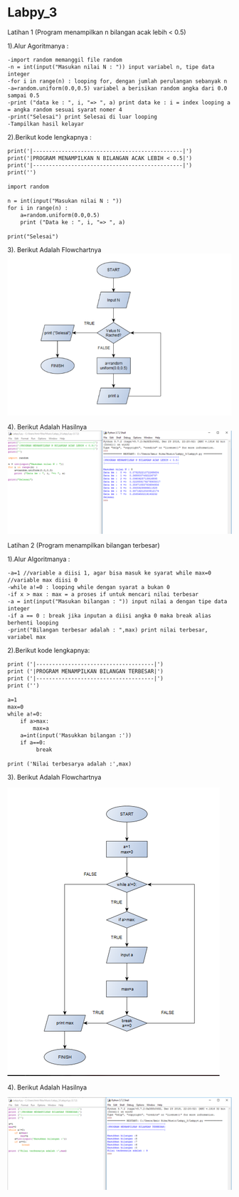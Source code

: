 # Labpy_3


Latihan 1 (Program menampilkan n bilangan acak lebih < 0.5)


1).Alur Agoritmanya :
```
-import random memanggil file random
-n = int(input("Masukan nilai N : ")) input variabel n, tipe data integer
-for i in range(n) : looping for, dengan jumlah perulangan sebanyak n
-a=random.uniform(0.0,0.5) variabel a berisikan random angka dari 0.0 sampai 0.5
-print ("data ke : ", i, "=> ", a) print data ke : i = index looping a = angka random sesuai syarat nomer 4
-print("Selesai") print Selesai di luar looping
-Tampilkan hasil kelayar
```
2).Berikut kode lengkapnya :
```
print('|-----------------------------------------------|')
print('|PROGRAM MENAMPILKAN N BILANGAN ACAK LEBIH < 0.5|')
print('|-----------------------------------------------|')
print('')

import random

n = int(input("Masukan nilai N : "))
for i in range(n) :
    a=random.uniform(0.0,0.5)
    print ("Data ke : ", i, "=> ", a)
    
print("Selesai")
```
3). Berikut Adalah Flowchartnya
![img](https://raw.githubusercontent.com/amirudin742/Labpy_3/master/Flowchart1.png)

4). Berikut Adalah Hasilnya
![img](https://raw.githubusercontent.com/amirudin742/Labpy_3/master/Hasil1.png)


Latihan 2 (Program menampilkan bilangan terbesar)

1).Alur Algoritmanya :
```
-a=1 //variable a diisi 1, agar bisa masuk ke syarat while max=0 //variable max diisi 0
-while a!=0 : looping while dengan syarat a bukan 0
-if x > max : max = a proses if untuk mencari nilai terbesar
-a = int(input("Masukan bilangan : ")) input nilai a dengan tipe data integer
-if a == 0 : break jika inputan a diisi angka 0 maka break alias berhenti looping
-print("Bilangan terbesar adalah : ",max) print nilai terbesar, variabel max
```
2).Berikut kode lengkapnya:

```
print ('|-------------------------------------|')
print ('|PROGRAM MENAMPILKAN BILANGAN TERBESAR|')
print ('|-------------------------------------|')
print ('')

a=1
max=0
while a!=0:
    if a>max:
        max=a
    a=int(input('Masukkan bilangan :'))
    if a==0:
         break
        
print ('Nilai terbesarya adalah :',max)
```
3). Berikut Adalah Flowchartnya

![img](https://raw.githubusercontent.com/amirudin742/Labpy_3/master/Flowchart2.png)

4). Berikut Adalah Hasilnya

![img](https://raw.githubusercontent.com/amirudin742/Labpy_3/master/Hasil2.png)
